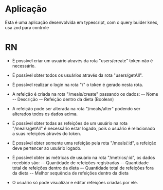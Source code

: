 # Aplicação
Esta é uma aplicação desenvolvida em typescript, com o query buider knex, usa zod para controle 


# RN

- É possível criar um usuário através da rota "users/create" token não é necessário.

- É possível obter todos os usuários através da rota "users/getAll".

- É possível realizar o login na rota "/" o token é gerado nesta rota.

- A refeição é criada na rota "/meals/create" passando os dados:
  -- Nome
  -- Descrição
  -- Refeição dentro da dieta (Boolean)

- A refeição pode ser alterada na rota "/meals/alter" podendo ser alterados todos os dados acima.

- É possível obter todas as refeições de um usuário na rota "/meals/getAll" é necessário estar logado, pois o usuário é relacionado a suas refeições através do token.

- É possível obter somente uma refeição pela rota "/meals/:id", a refeição deve pertencer ao usuário logado.

- É possível obter as métricas de usuário na rota "/metrics/:id", os dados recebido são:
  -- Quantidade de refeições registradas
  -- Quantidade total de refeições dentro da dieta
  -- Quantidade total de refeições fora da dieta
  -- Melhor sequência de refeições dentro da dieta

- O usuário só pode visualizar e editar refeições criadas por ele.
